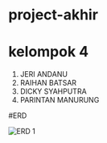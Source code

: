 # project-akhir

# kelompok 4
1. JERI ANDANU
2. RAIHAN BATSAR
3. DICKY SYAHPUTRA
4. PARINTAN MANURUNG


#ERD


![ERD 1](https://github.com/jeri12345/project-akhri/assets/169671143/a9f2b274-8ed6-404b-a8ba-365c0223a736)
